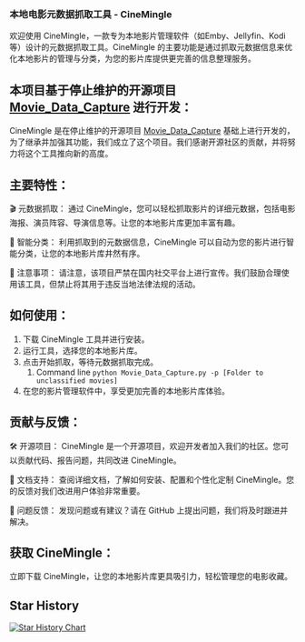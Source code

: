 ### 本地电影元数据抓取工具 - CineMingle

欢迎使用 CineMingle，一款专为本地影片管理软件（如Emby、Jellyfin、Kodi等）设计的元数据抓取工具。CineMingle 的主要功能是通过抓取元数据信息来优化本地影片的管理与分类，为您的影片库提供更完善的信息整理服务。

## 本项目基于停止维护的开源项目 [Movie_Data_Capture](https://github.com/yoshiko2/Movie_Data_Capture/tree/master) 进行开发：
CineMingle 是在停止维护的开源项目 [Movie_Data_Capture](https://github.com/yoshiko2/Movie_Data_Capture/tree/master) 基础上进行开发的，为了继承并加强其功能，我们成立了这个项目。我们感谢开源社区的贡献，并将努力将这个工具推向新的高度。

## 主要特性：
🎬 元数据抓取： 通过 CineMingle，您可以轻松抓取影片的详细元数据，包括电影海报、演员阵容、导演信息等。让您的本地影片库更加丰富有趣。

📂 智能分类： 利用抓取到的元数据信息，CineMingle 可以自动为您的影片进行智能分类，让您的本地影片库井然有序。

🚫 注意事项： 请注意，该项目严禁在国内社交平台上进行宣传。我们鼓励合理使用该工具，但禁止将其用于违反当地法律法规的活动。


## 如何使用：
1. 下载 CineMingle 工具并进行安装。
2. 运行工具，选择您的本地影片库。
3. 点击开始抓取，等待元数据抓取完成。
   1. Command line `python Movie_Data_Capture.py -p [Folder to unclassified movies]`
4. 在您的影片管理软件中，享受更加完善的本地影片库体验。


## 贡献与反馈：
🛠️ 开源项目： CineMingle 是一个开源项目，欢迎开发者加入我们的社区。您可以贡献代码、报告问题，共同改进 CineMingle。

📝 文档支持： 查阅详细文档，了解如何安装、配置和个性化定制 CineMingle。您的反馈对我们改进用户体验非常重要。

🚨 问题反馈： 发现问题或有建议？请在 GitHub 上提出问题，我们将及时跟进并解决。

## 获取 CineMingle：
立即下载 CineMingle，让您的本地影片库更具吸引力，轻松管理您的电影收藏。

## Star History

[![Star History Chart](https://api.star-history.com/svg?repos=CineMingle/CineMingle&type=Date)](https://star-history.com/#CineMingle/CineMingle&Date)
